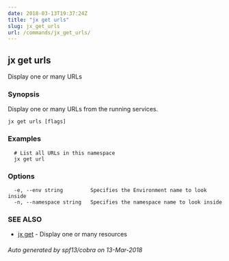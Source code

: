 ```yaml
---
date: 2018-03-13T19:37:24Z
title: "jx get urls"
slug: jx_get_urls
url: /commands/jx_get_urls/
---
```

## jx get urls

Display one or many URLs

### Synopsis


Display one or many URLs from the running services.

```
jx get urls [flags]
```

### Examples

```
  # List all URLs in this namespace
  jx get url
```

### Options

```
  -e, --env string         Specifies the Environment name to look inside
  -n, --namespace string   Specifies the namespace name to look inside
```

### SEE ALSO
* [jx get](/commands/jx_get/)	 - Display one or many resources

###### Auto generated by spf13/cobra on 13-Mar-2018
